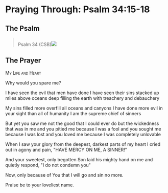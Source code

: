 # Praying Through: Psalm 34:15-18

## The Psalm

>Psalm 34 (CSB)<img class="intro-right" style="margin-top:10px" src="/images/art-paris-psalter.jpg">    

## The Prayer

<div style="font-variant: small-caps;">
My Life and Heart
</div>


Why would you spare me?

I have seen the evil that men have done
  I have seen their sins stacked up
  miles above
  oceans deep
  filling the earth
  with treachery and debauchery

My sins filled more
  overfill all oceans and canyons
  I have done more evil in your sight
  than all of humanity
  I am the supreme chief of sinners

But yet
  you saw me
  not the good that I could ever do
  but the wickedness that was in me
  and you pitied me
  because I was a fool
  and you sought me
  because I was lost
  and you loved me
  because I was completely unlovable

When I saw your glory
  from the deepest, darkest parts of my heart
  I cried out in agony and pain,
  "HAVE MERCY ON ME, A SINNER!"

And your sweetest, only begotten Son
  laid his mighty hand on me
  and quietly respond,
  "I do not condemn you"

Now, only because of You
  that I will go
  and sin no more.

Praise be to your loveliest name.
